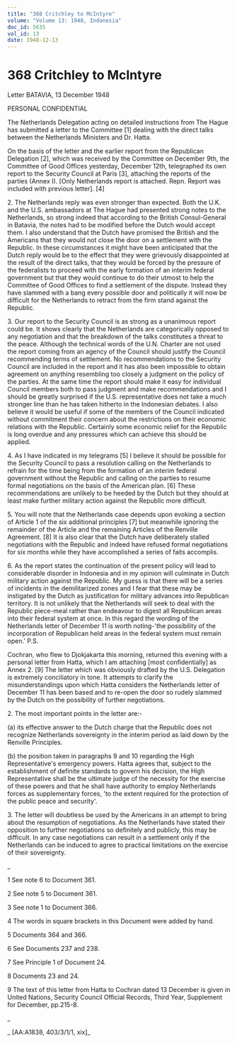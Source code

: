 ```yaml
---
title: "368 Critchley to McIntyre"
volume: "Volume 13: 1948, Indonesia"
doc_id: 5635
vol_id: 13
date: 1948-12-13
---
```


# 368 Critchley to McIntyre

Letter BATAVIA, 13 December 1948

PERSONAL CONFIDENTIAL

The Netherlands Delegation acting on detailed instructions from The Hague has submitted a letter to the Committee [1] dealing with the direct talks between the Netherlands Ministers and Dr. Hatta.

On the basis of the letter and the earlier report from the Republican Delegation [2], which was received by the Committee on December 9th, the Committee of Good Offices yesterday, December 12th, telegraphed its own report to the Security Council at Paris [3], attaching the reports of the parties (Annex I). [Only Netherlands report is attached. Repn. Report was included with previous letter]. [4]

2\. The Netherlands reply was even stronger than expected. Both the U.K. and the U.S. ambassadors at The Hague had presented strong notes to the Netherlands, so strong indeed that according to the British Consul-General in Batavia, the notes had to be modified before the Dutch would accept them. I also understand that the Dutch have promised the British and the Americans that they would not close the door on a settlement with the Republic. In these circumstances it might have been anticipated that the Dutch reply would be to the effect that they were grievously disappointed at the result of the direct talks, that they would be forced by the pressure of the federalists to proceed with the early formation of an interim federal government but that they would continue to do their utmost to help the Committee of Good Offices to find a settlement of the dispute. Instead they have slammed with a bang every possible door and politically it will now be difficult for the Netherlands to retract from the firm stand against the Republic.

3\. Our report to the Security Council is as strong as a unanimous report could be. It shows clearly that the Netherlands are categorically opposed to any negotiation and that the breakdown of the talks constitutes a threat to the peace. Although the technical words of the U.N. Charter are not used the report coming from an agency of the Council should justify the Council recommending terms of settlement. No recommendations to the Security Council are included in the report and it has also been impossible to obtain agreement on anything resembling too closely a judgment on the policy of the parties. At the same time the report should make it easy for individual Council members both to pass judgment and make recommendations and I should be greatly surprised if the U.S. representative does not take a much stronger line than he has taken hitherto in the Indonesian debates. I also believe it would be useful if some of the members of the Council indicated without commitment their concern about the restrictions on their economic relations with the Republic. Certainly some economic relief for the Republic is long overdue and any pressures which can achieve this should be applied.

4\. As I have indicated in my telegrams [5] I believe it should be possible for the Security Council to pass a resolution calling on the Netherlands to refrain for the time being from the formation of an interim federal government without the Republic and calling on the parties to resume formal negotiations on the basis of the American plan. [6] These recommendations are unlikely to be heeded by the Dutch but they should at least make further military action against the Republic more difficult.

5\. You will note that the Netherlands case depends upon evoking a section of Article 1 of the six additional principles [7] but meanwhile ignoring the remainder of the Article and the remaining Articles of the Renville Agreement. [8] It is also clear that the Dutch have deliberately stalled negotiations with the Republic and indeed have refused formal negotiations for six months while they have accomplished a series of faits accomplis.

6\. As the report states the continuation of the present policy will lead to considerable disorder in Indonesia and in my opinion will culminate in Dutch military action against the Republic. My guess is that there will be a series of incidents in the demilitarized zones and I fear that these may be instigated by the Dutch as justification for military advances into Republican territory. It is not unlikely that the Netherlands will seek to deal with the Republic piece-meal rather than endeavour to digest all Republican areas into their federal system at once. In this regard the wording of the Netherlands letter of December 11 is worth noting-'the possibility of the incorporation of Republican held areas in the federal system must remain open.' P.S.

Cochran, who flew to Djokjakarta this morning, returned this evening with a personal letter from Hatta, which I am attaching [most confidentially] as Annex 2. [9] The letter which was obviously drafted by the U.S. Delegation is extremely conciliatory in tone. It attempts to clarify the misunderstandings upon which Hatta considers the Netherlands letter of December 11 has been based and to re-open the door so rudely slammed by the Dutch on the possibility of further negotiations.

2\. The most important points in the letter are:-

(a) its effective answer to the Dutch charge that the Republic does not recognize Netherlands sovereignty in the interim period as laid down by the Renville Principles.

(b) the position taken in paragraphs 9 and 10 regarding the High Representative's emergency powers. Hatta agrees that, subject to the establishment of definite standards to govern his decision, the High Representative shall be the ultimate judge of the necessity for the exercise of these powers and that he shall have authority to employ Netherlands forces as supplementary forces, 'to the extent required for the protection of the public peace and security'.

3\. The letter will doubtless be used by the Americans in an attempt to bring about the resumption of negotiations. As the Netherlands have stated their opposition to further negotiations so definitely and publicly, this may be difficult. In any case negotiations can result in a settlement only if the Netherlands can be induced to agree to practical limitations on the exercise of their sovereignty.

_

1 See note 6 to Document 361.

2 See note 5 to Document 361.

3 See note 1 to Document 366.

4 The words in square brackets in this Document were added by hand.

5 Documents 364 and 366.

6 See Documents 237 and 238.

7 See Principle 1 of Document 24.

8 Documents 23 and 24.

9 The text of this letter from Hatta to Cochran dated 13 December is given in United Nations, Security Council Official Records, Third Year, Supplement for December, pp.215-8.

_

_ [AA:A1838, 403/3/1/1, xix]_
